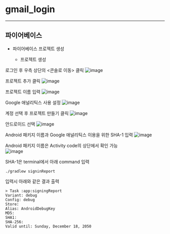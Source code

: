 # gmail_login

---

## 파이어베이스


- 파이어베이스 프로젝트 생성

  - 프로젝트 생성

로그인 후 우측 상단의 <콘솔로 이동> 클릭
![image](https://user-images.githubusercontent.com/67194430/173384675-f8f2b659-23d5-42c1-84b6-379444346f33.png)

프로젝트 추가 클릭
![image](https://user-images.githubusercontent.com/67194430/173385038-b652a23c-8fd8-4395-9af5-680849ef80a0.png)

프로젝트 이름 입력
![image](https://user-images.githubusercontent.com/67194430/173384975-56ae56a7-5db0-4127-99dd-b6f460c7adcc.png)

Google 애널리틱스 사용 설정
![image](https://user-images.githubusercontent.com/67194430/173385109-50697d39-95bf-40e1-b01a-055933af74e9.png)

계정 선택 후 프로젝트 만들기 클릭
![image](https://user-images.githubusercontent.com/67194430/173385176-70159aa0-4430-4c16-9030-3418e107c3d3.png)

안드로이드 선택
![image](https://user-images.githubusercontent.com/67194430/173385223-c1a4fb30-9ec9-4967-8cbf-5cac9fc79b57.png)

Android 패키지 이름과 Google 애널리틱스 이용을 위한 SHA-1 입력
![image](https://user-images.githubusercontent.com/67194430/173385280-58d4e0d1-d75e-40f4-86bc-ca261f7415f2.png)

Android 패키지 이름은 Activity code의 상단에서 확인 가능  
![image](https://user-images.githubusercontent.com/67194430/173385338-9e0e1160-876e-43fe-8afd-a98eaa4834e9.png)

SHA-1은 terminal에서 아래 command 입력
```
./gradlew signinReport
```

입력시 아래와 같은 결과 출력
```
> Task :app:signingReport
Variant: debug
Config: debug
Store: 
Alias: AndroidDebugKey
MD5: 
SHA1: 
SHA-256: 
Valid until: Sunday, December 18, 2050
```
